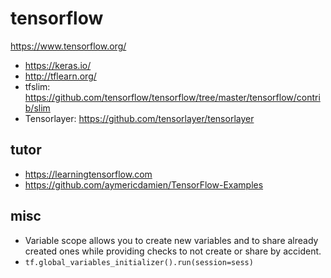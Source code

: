 # tensorflow
https://www.tensorflow.org/

* https://keras.io/
* http://tflearn.org/
* tfslim: https://github.com/tensorflow/tensorflow/tree/master/tensorflow/contrib/slim
* Tensorlayer: https://github.com/tensorlayer/tensorlayer

## tutor
* https://learningtensorflow.com
* https://github.com/aymericdamien/TensorFlow-Examples

## misc
* Variable scope allows you to create new variables and
  to share already created ones while
  providing checks to not create or share by accident.
* `tf.global_variables_initializer().run(session=sess)`
